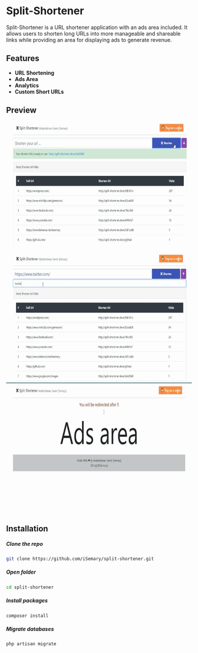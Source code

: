 # Split-Shortener

Split-Shortener is a URL shortener application with an ads area included. It allows users to shorten long URLs into more manageable and shareable links while providing an area for displaying ads to generate revenue.

## Features

- **URL Shortening**
- **Ads Area**
- **Analytics**
- **Custom Short URLs**

## Preview

<img src="https://github.com/iSemary/split-shortener/blob/master/preview/1.webp" height="350px" alt="Image 1">
<img src="https://github.com/iSemary/split-shortener/blob/master/preview/2.webp" height="350px" alt="Image 2">
<img src="https://github.com/iSemary/split-shortener/blob/master/preview/3.webp" height="350px" alt="Image 3">

## Installation

##### Clone the repo
```bash
git clone https://github.com/iSemary/split-shortener.git
```
##### Open folder
```bash
cd split-shortener
```
##### Install packages
```bash
composer install 
```
##### Migrate databases
```bash
php artisan migrate
```
